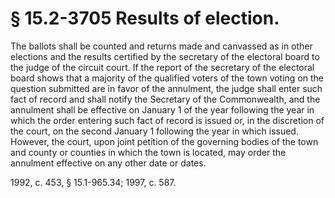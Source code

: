 # § 15.2-3705 Results of election.

<p>The ballots shall be counted and returns made and canvassed as in other elections and the results certified by the secretary of the electoral board to the judge of the circuit court. If the report of the secretary of the electoral board shows that a majority of the qualified voters of the town voting on the question submitted are in favor of the annulment, the judge shall enter such fact of record and shall notify the Secretary of the Commonwealth, and the annulment shall be effective on January 1 of the year following the year in which the order entering such fact of record is issued or, in the discretion of the court, on the second January 1 following the year in which issued. However, the court, upon joint petition of the governing bodies of the town and county or counties in which the town is located, may order the annulment effective on any other date or dates.</p><p>1992, c. 453, § 15.1-965.34; 1997, c. 587.</p>